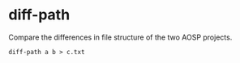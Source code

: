 # diff-path

Compare the differences in file structure of the two AOSP projects.

```shell
diff-path a b > c.txt
```
